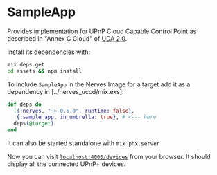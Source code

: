 # SampleApp

Provides implementation for UPnP Cloud Capable Control Point as described in
"Annex C Cloud" of [UDA 2.0].

Install its dependencies with:

```bash
mix deps.get
cd assets && npm install
```

To include `SampleApp` in the Nerves Image for a target add it as a dependency
in [../nerves_uccd/mix.exs]:

```elixir
def deps do
  [{:nerves, "~> 0.5.0", runtime: false},
   {:sample_app, in_umbrella: true}, # <--- here
  deps(@target)
end
```

It can also be started standalone with `mix phx.server`

Now you can visit [`localhost:4000/devices`](http://localhost:4000/devices) from your browser.
It should display all the connected UPnP+ devices.

[UDA 2.0]: http://upnp.org/specs/arch/UPnP-arch-DeviceArchitecture-v2.0.pdf
